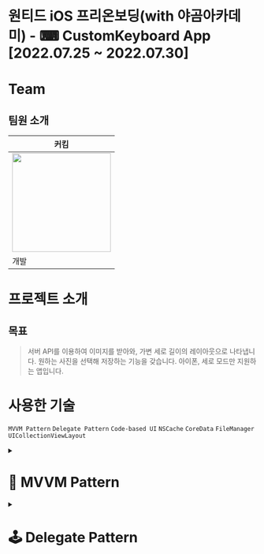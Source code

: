 # 원티드 iOS 프리온보딩(with 야곰아카데미) -  ⌨ CustomKeyboard App <br />[2022.07.25 &#126; 2022.07.30]

# Team
## 팀원 소개 

| 커킴                              | 
| -------------------------------- |
|[<img src="https://github.com/kirkim.png" width="200">](https://github.com/kirkim)|
| 개발 |

# 프로젝트 소개

## 목표
> 서버 API를 이용하여 이미지를 받아와, 가변 세로 길이의 레이아웃으로 나타냅니다. 
> 원하는 사진을 선택해 저장하는 기능을 갖습니다.
> 아이폰, 세로 모드만 지원하는 앱입니다.
  
# 사용한 기술
`MVVM Pattern` `Delegate Pattern` `Code-based UI` `NSCache` `CoreData` `FileManager` `UICollectionViewLayout`
<details>
    <summary> <h1>🚥 MVVM Pattern</h1></summary>
    <h3> 1. MVVM 패턴을 사용한 이유</h3>
    <ul>
      <li> 이번 프로젝트는 이미지의 데이터를 최초로 네트워크통신을 이용해 가져옵니다. 그 후 추가 동작에 따라 `CoreData`를 이용하여 저장하고, 이미지파일을 `FileManager`를 이용하여 저장합니다.
이 모든 작업을 `View`에서 하기에는 무리가 있습니다. 그렇기 때문에 `ViewModel`을 만들어 데이터를 주고받는 역할을 하도록하고 추가로 이벤트를 처리하는 작업도 하도록 만들었습니다.</li>
    </ul>
    <h3> 2. 이번 프로젝트에서 사용한 곳</h3>
    <ul>
      <li>이번 프로젝트는 크게 화면이 `2개`입니다. 이 2개의 화면에만 ViewModel을 만들어주었습니다.</li>
      <ol>
        <li>ImageListViewController (첫번째 화면)</li>
        <li>SavedImageListViewController (두번째 화면)</li>
      </ol>
      <li>Alert와 같은 다소 작은 뷰들은 `delegate`를 이용하여 이벤트를 처리하도록 하였습니다.</li>
</details>

<details>
    <summary> <h1>🕹 Delegate Pattern</h1></summary>
    <h3> 1.딜리게이트 패턴을 사용한 이유</h3>
    <ul>
      <li>이번 프로젝트에서는 `RxSwift`를 사용하지 않고 만든 프로젝트입니다. 그래서 이벤트전달을 하기위해 떠오른 방법이 `노티피케이션`과 `델리게이트패턴`입니다. 노티피케이션은 이벤트의 전달과정을 파악하기가 쉽지않고 실수를 할 가능성이 큽니다. 반면에 델리게이트패턴을 뷰와 1대1 대응이 되도록 구현한다면 가독성과 유지보수가 좋아지게 됩니다.</li>
  </ul>
    <h3>2. 이번 프로젝트에서 사용한 곳</h3>
    <ol>
      <li>이미지저장버튼클릭이벤트</li>
  <li>셀추가버튼클릭이벤트</li>
  <li>커스텀레이아웃의 데이터소스(이미지 aspactRatiom, footer높이, 행갯수)</li> 
  <li>콜렉션뷰의 데이터소스(셀, 셀갯수, 섹션갯수, footer)</li>
  <li>CollectionDelegateFlowLayout(셀사이즈)</li>
  <li>셀삭제이벤트(UILongPressGestureRecognizer전달)</li>
  </ol>
</details>
